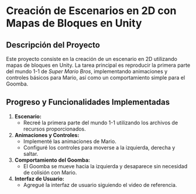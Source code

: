 # Creación de Escenarios en 2D con Mapas de Bloques en Unity

## Descripción del Proyecto
Este proyecto consiste en la creación de un escenario en 2D utilizando mapas de bloques en Unity. La tarea principal es reproducir la primera parte del mundo 1-1 de *Super Mario Bros*, implementando animaciones y controles básicos para Mario, así como un comportamiento simple para el Goomba.

## Progreso y Funcionalidades Implementadas
1. **Escenario:**
   - Recreé la primera parte del mundo 1-1 utilizando los archivos de recursos proporcionados.
2. **Animaciones y Controles:**
   - Implementé las animaciones de Mario.
   - Configuré los controles para moverse a la izquierda, derecha y saltar.
3. **Comportamiento del Goomba:**
   - El Goomba se mueve hacia la izquierda y desaparece sin necesidad de colisión con Mario.
4. **Interfaz de Usuario:**
   - Agregué la interfaz de usuario siguiendo el video de referencia.
